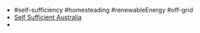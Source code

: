- #self-sufficiency #homesteading #renewableEnergy #off-grid
- [Self Sufficient Australia](https://www.selfsufficientaus.com.au/)
-